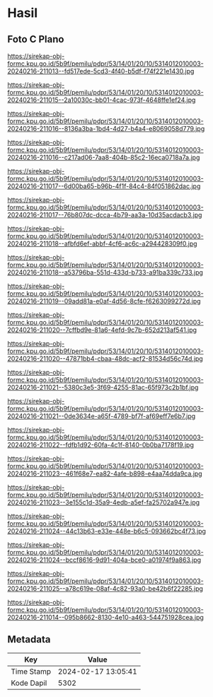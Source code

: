 # Hasil

## Foto C Plano

https://sirekap-obj-formc.kpu.go.id/5b9f/pemilu/pdpr/53/14/01/20/10/5314012010003-20240216-211013--fd517ede-5cd3-4f40-b5df-f74f221e1430.jpg

https://sirekap-obj-formc.kpu.go.id/5b9f/pemilu/pdpr/53/14/01/20/10/5314012010003-20240216-211015--2a10030c-bb01-4cac-973f-4648ffe1ef24.jpg

https://sirekap-obj-formc.kpu.go.id/5b9f/pemilu/pdpr/53/14/01/20/10/5314012010003-20240216-211016--8136a3ba-1bd4-4d27-b4a4-e8069058d779.jpg

https://sirekap-obj-formc.kpu.go.id/5b9f/pemilu/pdpr/53/14/01/20/10/5314012010003-20240216-211016--c217ad06-7aa8-404b-85c2-16eca0718a7a.jpg

https://sirekap-obj-formc.kpu.go.id/5b9f/pemilu/pdpr/53/14/01/20/10/5314012010003-20240216-211017--6d00ba65-b96b-4f1f-84c4-84f051862dac.jpg

https://sirekap-obj-formc.kpu.go.id/5b9f/pemilu/pdpr/53/14/01/20/10/5314012010003-20240216-211017--76b807dc-dcca-4b79-aa3a-10d35acdacb3.jpg

https://sirekap-obj-formc.kpu.go.id/5b9f/pemilu/pdpr/53/14/01/20/10/5314012010003-20240216-211018--afbfd6ef-abbf-4cf6-ac6c-a294428309f0.jpg

https://sirekap-obj-formc.kpu.go.id/5b9f/pemilu/pdpr/53/14/01/20/10/5314012010003-20240216-211018--a53796ba-551d-433d-b733-a91ba339c733.jpg

https://sirekap-obj-formc.kpu.go.id/5b9f/pemilu/pdpr/53/14/01/20/10/5314012010003-20240216-211019--09add81a-e0af-4d56-8cfe-f6263099272d.jpg

https://sirekap-obj-formc.kpu.go.id/5b9f/pemilu/pdpr/53/14/01/20/10/5314012010003-20240216-211020--7cffbd9e-81a6-4efd-9c7b-652d213af541.jpg

https://sirekap-obj-formc.kpu.go.id/5b9f/pemilu/pdpr/53/14/01/20/10/5314012010003-20240216-211020--47871bb4-cbaa-48dc-acf2-81534d56c74d.jpg

https://sirekap-obj-formc.kpu.go.id/5b9f/pemilu/pdpr/53/14/01/20/10/5314012010003-20240216-211021--5380c3e5-3f69-4255-81ac-65f973c2b1bf.jpg

https://sirekap-obj-formc.kpu.go.id/5b9f/pemilu/pdpr/53/14/01/20/10/5314012010003-20240216-211021--0de3634e-a65f-4789-bf7f-af69eff7e6b7.jpg

https://sirekap-obj-formc.kpu.go.id/5b9f/pemilu/pdpr/53/14/01/20/10/5314012010003-20240216-211022--fdfb1d92-60fa-4c1f-8140-0b0ba7178f19.jpg

https://sirekap-obj-formc.kpu.go.id/5b9f/pemilu/pdpr/53/14/01/20/10/5314012010003-20240216-211023--461f68e7-ea82-4afe-b898-e4aa74dda9ca.jpg

https://sirekap-obj-formc.kpu.go.id/5b9f/pemilu/pdpr/53/14/01/20/10/5314012010003-20240216-211023--3e155c1d-35a9-4edb-a5ef-fa25702a947e.jpg

https://sirekap-obj-formc.kpu.go.id/5b9f/pemilu/pdpr/53/14/01/20/10/5314012010003-20240216-211024--44c13b63-e33e-448e-b6c5-093662bc4f73.jpg

https://sirekap-obj-formc.kpu.go.id/5b9f/pemilu/pdpr/53/14/01/20/10/5314012010003-20240216-211024--bccf8616-9d91-404a-bce0-a01974f9a863.jpg

https://sirekap-obj-formc.kpu.go.id/5b9f/pemilu/pdpr/53/14/01/20/10/5314012010003-20240216-211025--a78c619e-08af-4c82-93a0-be42b6f22285.jpg

https://sirekap-obj-formc.kpu.go.id/5b9f/pemilu/pdpr/53/14/01/20/10/5314012010003-20240216-211014--095b8662-8130-4e10-a463-544751928cea.jpg


## Metadata

| Key        | Value               |
| ---------- | ------------------- |
| Time Stamp | 2024-02-17 13:05:41 |
| Kode Dapil | 5302                |



